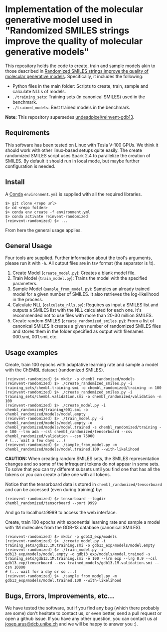 Implementation of the molecular generative model used in "Randomized SMILES strings improve the quality of molecular generative models"
=======================================================================================================================================

This repository holds the code to create, train and sample models akin to those described in [Randomized SMILES strings improve the quality of molecular generative models](https://chemrxiv.org/articles/Randomized_SMILES_Strings_Improve_the_Quality_of_Molecular_Generative_Models/8639942). Specifically, it includes the following:

* Python files in the main folder: Scripts to create, train, sample and calculate NLLs of models.
* `./training_sets`: Training sets (in canonical SMILES) used in the benchmark.
* `./trained_models`: Best trained models in the benchmark.

**Note:** This repository supersedes [undeadpixel/reinvent-gdb13](https://github.com/undeadpixel/reinvent-gdb13).

Requirements
------------

This software has been tested on Linux with Tesla V-100 GPUs. We think it should work with other linux-based setups quite easily. 
The create randomized SMILES script uses Spark 2.4 to parallelize the creation of SMILES. By default it should run in local mode, but maybe further configuration is needed.

Install
-------
A [Conda](https://conda.io/miniconda.html) `environment.yml` is supplied with all the required libraries.

~~~~
$> git clone <repo url>
$> cd <repo folder>
$> conda env create -f environment.yml
$> conda activate reinvent-randomized
(reinvent-randomized) $> ...
~~~~

From here the general usage applies.

General Usage
-------------
Four tools are supplied. Further information about the tool's arguments, please run it with `-h`. All output files are in tsv format (the separator is \t).

1) Create Model (`create_model.py`): Creates a blank model file.
2) Train Model (`train_model.py`): Trains the model with the specified parameters.
3) Sample Model (`sample_from_model.py`): Samples an already trained model for a given number of SMILES. It also retrieves the log-likelihood in the process.
4) Calculate NLL (`calculate_nlls.py`): Requires as input a SMILES list and outputs a SMILES list with the NLL calculated for each one. It's recommended not to use files with more than 20-30 million SMILES.
5) Create random SMILES (`create_randomized_smiles.py`): From a list of canonical SMILES it creates a given number of randomized SMILES files and stores them in the folder specified as output with filenames 000.smi, 001.smi, etc.

Usage examples
--------------

Create, train 100 epochs with adaptative learning rate and sample a model with the ChEMBL dataset (randomized SMILES).
~~~~
(reinvent-randomized) $> mkdir -p chembl_randomized/models
(reinvent-randomized) $> ./create_randomized_smiles.py -i training_sets/chembl.training.smi -o chembl_randomized/training -n 100
(reinvent-randomized) $> ./create_randomized_smiles.py -i training_sets/chembl.validation.smi -o chembl_randomized/validation -n 100
(reinvent-randomized) $> ./create_model.py -i chembl_randomized/training/001.smi -o chembl_randomized/models/model.empty
(reinvent-randomized) $> ./train_model.py -i chembl_randomized/models/model.empty -o chembl_randomized/models/model.trained -s chembl_randomized/training -e 100 --lrm ada --csl chembl_randomized/tensorboard --csv chembl_randomized/validation --csn 75000
# (... wait a few days ...)
(reinvent-randomized) $> ./sample_from_model.py -m chembl_randomized/models/model.trained.100 --with-likelihood
~~~~

**CAUTION:** When creating random SMILES sets, the SMILES representation changes and so some of the infrequent tokens do not appear in some sets. To solve that you can try different subsets until you find one that has all the tokens or you can create a fake one with all tokens.

Notice that the tensorboard data is stored in `chembl_randomized/tensorboard` and can be accessed (even during training) by:
~~~~
(reinvent-randomized) $> tensorboard --logdir chembl_randomized/tensorboard --port 9999
~~~~
And go to localhost:9999 to access the web interface.

Create, train 100 epochs with exponential learning rate and sample a model with 1M molecules from the GDB-13 database (canonical SMILES).
~~~~
(reinvent-randomized) $> mkdir -p gdb13_exp/models
(reinvent-randomized) $> ./create_model.py -i training_sets/gdb13.1M.training.smi -o gdb13_exp/models/model.empty
(reinvent-randomized) $> ./train_model.py -i gdb13_exp/models/model.empty -o gdb13_exp/models/model.trained -s training_sets/gdb13.1M.training.smi -e 100 --lrm exp --lrg 0.9 --csl gdb13_exp/tensorboard --csv trained_models/gdb13.1M.validation.smi --csn 10000
# (... wait for a day or so ...)
(reinvent-randomized) $> ./sample_from_model.py -m gdb13_exp/models/model.trained.100 --with-likelihood
~~~~

Bugs, Errors, Improvements, etc...
----------------------------------

We have tested the software, but if you find any bug (which there probably are some) don't hesitate to contact us, or even better, send a pull request or open a github issue. If you have any other question, you can contact us at josep.arus@dcb.unibe.ch and we will be happy to answer you :).

